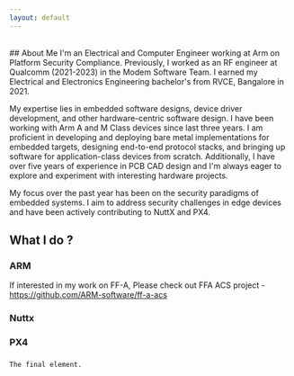 ```yaml
---
layout: default
---
```

<br/>
## About Me
I'm an Electrical and Computer Engineer working at Arm on Platform Security Compliance. Previously, I worked as an RF engineer at Qualcomm (2021-2023) in the Modem Software Team. I earned my Electrical and Electronics Engineering bachelor's from RVCE, Bangalore in 2021.

My expertise lies in embedded software designs, device driver development, and other hardware-centric software design. I have been working with Arm A and M Class devices since last three years. I am proficient in developing and deploying bare metal implementations for embedded targets, designing end-to-end protocol stacks, and bringing up software for application-class devices from scratch. Additionally, I have over five years of experience in PCB CAD design and I'm always eager to explore and experiment with interesting hardware projects.

My focus over the past year has been on the security paradigms of embedded systems. I aim to address security challenges in edge devices and have been actively contributing to NuttX and PX4.

## What I do ?

### ARM
If interested in my work on FF-A, Please check out FFA ACS project - https://github.com/ARM-software/ff-a-acs 

### Nuttx

### PX4

###
```
The final element.
```
